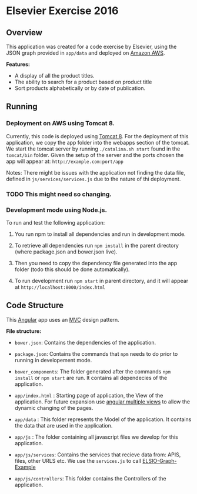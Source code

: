 # Elsevier Exercise 2016

## Overview
This application was created for a code exercise by Elsevier, using the JSON graph provided in `app/data` and deployed on [Amazon AWS](https://aws.amazon.com/).

__Features:__

- A display of all the product titles.
- The ability to search for a product based on product title
- Sort products alphabetically or by date of publication.

## Running


### Deployment on AWS using Tomcat 8.

Currently, this code is deployed using [Tomcat 8](https://tomcat.apache.org/download-80.cgi).
For the deployment of this application, we  copy the app folder into the webapps section of the tomcat.
We start the tomcat server by running `./catalina.sh start` found in the `tomcat/bin` folder.
Given the setup of the server and the ports chosen the app will appear at: `http://example.com:port/app`

Notes: There might be issues with the application not finding the data file, defined in `js/services/services.js` due to the nature of thi deployment. 

### TODO This might need so changing.



### Development mode using Node.js.

To run and test the following application:

1) You run npm to install all dependencies and run in development mode.

2) To retrieve all dependencies run `npm install` in the parent directory (where package.json and bower.json live).

3) Then you need to copy the dependency file generated into the app folder (todo this should be done automatically).

4) To run development run `npm start` in parent directory, and it will appear at `http://localhost:8000/index.html`

## Code Structure
This [Angular](https://angularjs.org/) app uses an [MVC](https://en.wikipedia.org/wiki/Model%E2%80%93view%E2%80%93controller) design pattern.

__File structure:__
- `bower.json`: Contains the dependencies of the application.

- `package.json`: Contains the commands that `npm` needs to do prior to running in developement mode.

- `bower_components`: The folder generated after the commands `npm install` or `npm start` are run. It contains all dependecies of the application.

- `app/index.html` : Starting page of application, the View of the application. For future expansion use [angular multiple views](https://docs.angularjs.org/tutorial/step_09) to allow the dynamic changing of the pages.

- `app/data` : This folder represents the Model of the application. It contains the data that are used in the application.

- `app/js` : The folder containing all javascript files we develop for this application.

- `app/js/services`: Contains the services that recieve data from: APIS, files, other URLS etc. We use the `services.js` to call [ELSIO-Graph-Example](https://github.com/ltatakis/ElsevierExercise/blob/master/app/data/ELSIO-Graph-Example.json)

- `app/js/controllers`: This folder contains the Controllers of the application.

